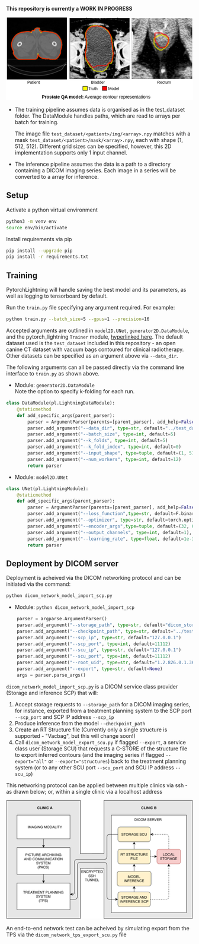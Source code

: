 **This repository is currently a WORK IN PROGRESS**

<p align="center">
  <img src="readme_model_output.png" width="700">
</p>

* The training pipeline assumes data is organised as in the test_dataset folder. The DataModule handles paths, which are read to arrays per batch for training.  
 
  The image file `test_dataset/<patient>/img/<array>.npy` matches with a mask `test_dataset/<patient>/mask/<array>.npy`, each with shape (1, 512, 512). Different grid sizes can be specified, however, this 2D implementation supports only 1 input channel.
  
* The inference pipeline assumes the data is a path to a directory containing a DICOM imaging series. Each image in a series will be converted to a array for inference.

## Setup

Activate a python virtual environment
```bash
python3 -m venv env
source env/bin/activate
```
Install requirements via pip
```bash
pip install --upgrade pip
pip install -r requirements.txt
```

## Training

PytorchLightning will handle saving the best model and its parameters, as well as logging to tensorboard by default.

Run the `train.py` file specifying any argument required. For example:
```bash
python train.py --batch_size=5 --gpus=1 --precision=16
```

Accepted arguments are outlined in `model2D.UNet`, `generator2D.DataModule`, and the pytorch_lightning `Trainer` module, [hyperlinked here](https://pytorch-lightning.readthedocs.io/en/stable/_modules/pytorch_lightning/trainer/trainer.html). The default dataset used is the `test_dataset` included in this repository - an open canine CT dataset with vacuum bags contoured for clinical radiotherapy. Other datasets can be specified as an argument above via `--data_dir`.

The following arguments can all be passed directly via the command line interface to `train.py` as shown above.

* Module: `generator2D.DataModule`  
Note the option to specify k-folding for each run.
```python
class DataModule(pl.LightningDataModule):
    @staticmethod
    def add_specific_args(parent_parser):
        parser = ArgumentParser(parents=[parent_parser], add_help=False)
        parser.add_argument("--data_dir", type=str, default="../test_dataset")
        parser.add_argument("--batch_size", type=int, default=5)
        parser.add_argument("--k_folds", type=int, default=5)
        parser.add_argument("--k_fold_index", type=int, default=0)
        parser.add_argument("--input_shape", type=tuple, default=(1, 512, 512))
        parser.add_argument("--num_workers", type=int, default=12)
        return parser
```



* Module: `model2D.UNet` 
```python
class UNet(pl.LightningModule):
    @staticmethod
    def add_specific_args(parent_parser):
        parser = ArgumentParser(parents=[parent_parser], add_help=False)
        parser.add_argument("--loss_function",type=str, default=F.binary_cross_entropy_with_logits)
        parser.add_argument("--optimizer", type=str, default=torch.optim.Adam)
        parser.add_argument("--encoder_args",type=tuple, default=(32, 64, 128, 256, 512, 1024)),
        parser.add_argument("--output_channels", type=int, default=1),
        parser.add_argument("--learning_rate", type=float, default=1e-3)
        return parser

```


## Deployment by DICOM server
Deployment is acheived via the DICOM networking protocol and can be initiated via the command:
```bash
python dicom_network_model_import_scp.py
```

* Module: `python dicom_network_model_import_scp` 
```python
    parser = argparse.ArgumentParser()
    parser.add_argument("--storage_path", type=str, default="dicom_storage_requests")
    parser.add_argument("--checkpoint_path", type=str, default="../test_model/checkpoint.ckpt")
    parser.add_argument("--scp_ip", type=str, default="127.0.0.1")
    parser.add_argument("--scp_port", type=int, default=11112)
    parser.add_argument("--scu_ip", type=str, default="127.0.0.1")
    parser.add_argument("--scu_port", type=int, default=11112)
    parser.add_argument("--root_uid", type=str, default="1.2.826.0.1.3680043.8.498.")
    parser.add_argument("--export", type=str, default=None)
    args = parser.parse_args()
```

`dicom_network_model_import_scp.py` is a DICOM service class provider (Storage and inference SCP) that will:
  1. Accept storage requests to `--storage_path` for a DICOM imaging series, for instance, exported from a treatment planning system to the SCP port `--scp_port` and SCP IP address `--scp_ip` 
  2. Produce inference from the model `--checkpoint_path`
  3. Create an RT Structure file (Currently only a single structure is supported - "Vacbag", but this will change soon!)
  4. Call `dicom_network_model_export_scu.py` if flagged `--export`, a service class user (Storage SCU) that requests a C-STORE of the structure file to export inferred contours (and the imaging series if flagged `--export="all"` or `--export="structures`) back to the treatment planning system (or to any other SCU port `--scu_port` and SCU IP address `--scu_ip`)

This networking protocol can be applied between multiple clinics via ssh - as drawn below; or, within a single clinic via a localhost address

<p align="center">
  <img src="readme_inference.png" width="700">
</p>

An end-to-end network test can be acheived by simulating export from the TPS via the `dicom_network_tps_export_scu.py` file
